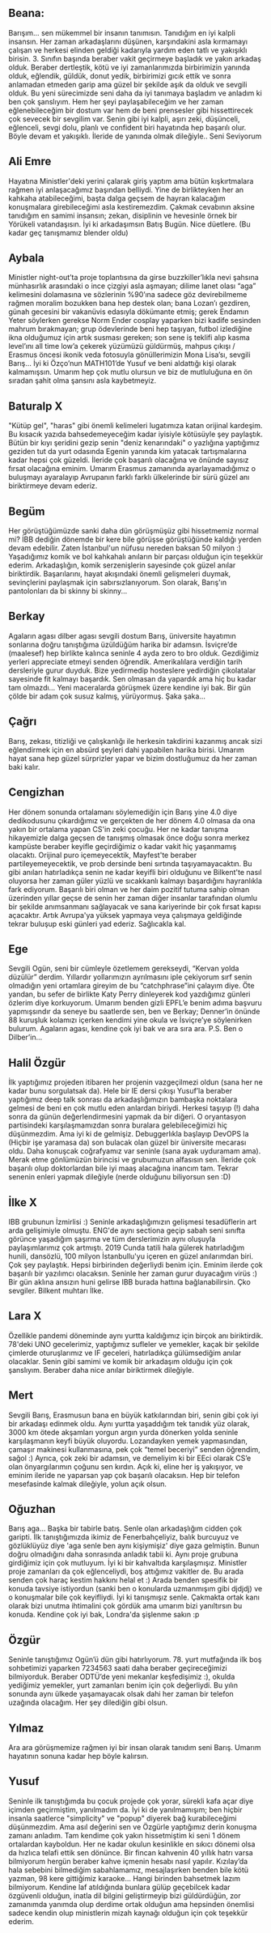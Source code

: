 ## Beana:
Barışım… sen mükemmel bir insanın tanımısın. Tanıdığım en iyi kalpli insansın. Her zaman arkadaşlarını düşünen, karşındakini asla kırmamayı çalışan ve herkesi elinden geldiği kadarıyla yardım eden tatlı ve yakışıklı birisin. 3. Sınıfın başında beraber vakit geçirmeye başladık ve yakın arkadaş olduk. Beraber dertleştik, kötü ve iyi zamanlarımızda birbirimizin yanında olduk, eğlendik, güldük, donut yedik, birbirimizi gıcık ettik ve sonra anlamadan etmeden garip ama güzel bir şekilde aşık da olduk ve sevgili olduk. Bu yeni sürecimizde seni daha da iyi tanımaya başladım ve anladım ki ben çok şanslıyım. Hem her şeyi paylaşabileceğim ve her zaman eğlenebileceğim bir dostum var hem de beni prensesler gibi hissettirecek çok sevecek bir sevgilim var. Senin gibi iyi kalpli, aşırı zeki, düşünceli, eğlenceli, sevgi dolu, planlı ve confident biri hayatında hep başarılı olur. Böyle devam et yakışıklı. İleride de yanında olmak dileğiyle.. Seni Seviyorum
## Ali Emre
Hayatına Ministler'deki yerini çalarak giriş yaptım ama bütün kışkırtmalara rağmen iyi anlaşacağımız başından belliydi. Yine de birlikteyken her an kahkaha atabileceğimi, başta dalga geçsem de hayran kalacağım konuşmalara girebileceğimi asla kestiremezdim. Çakmak cevabının aksine tanıdığım en samimi insansın; zekan, disiplinin ve hevesinle örnek bir Yörükeli vatandaşısın. İyi ki arkadaşımsın Batış Bugün. Nice düetlere. (Bu kadar geç tanışmamız blender oldu)
## Aybala
Ministler night-out’ta proje toplantısına da girse buzzkiller’lıkla nevi şahsına münhasırlık arasındaki o ince çizgiyi asla aşmayan; dilime lanet olası “aga” kelimesini dolamasına ve sözlerinin %90’ına sadece göz devirebilmeme rağmen moralim bozukken bana hep destek olan; bana Lozan’ı gezdiren, günah gecesini bir vakanüvis edasıyla dökümante etmiş; gerek Endamın Yeter söylerken gerekse Norm Ender cosplay yaparken bizi kadife sesinden mahrum bırakmayan; grup ödevlerinde beni hep taşıyan, futbol izlediğine ikna olduğumuz için artık susması gereken; son sene iş teklifi alıp kasma level’ını all time low’a çekerek yüzümüzü güldürmüş, mahpus çıkışı / Erasmus öncesi ikonik veda fotosuyla gönüllerimizin Mona Lisa’sı, sevgili Barış... İyi ki Özço’nun MATH101’de Yusuf ve beni aldattığı kişi olarak kalmamışsın. Umarım hep çok mutlu olursun ve biz de mutluluğuna en ön sıradan şahit olma şansını asla kaybetmeyiz.
## Baturalp X
"Kütüp gel", "haras" gibi önemli kelimeleri lugatımıza katan orijinal kardeşim. Bu kısacık yazıda bahsedemeyeceğim kadar iyisiyle kötüsüyle şey paylaştık. Bütün bir kıyı şeridini gezip senin "deniz kenarındaki" o yazlığına yaptığımız geziden tut da yurt odasında Egenin yanında kim yatacak tartışmalarına kadar hepsi çok güzeldi. İleride çok başarılı olacağına ve önünde sayısız fırsat olacağına eminim. Umarım Erasmus zamanında ayarlayamadığımız o buluşmayı ayaralayıp Avrupanın farklı farklı ülkelerinde bir sürü güzel anı biriktirmeye devam ederiz.
## Begüm
Her görüştüğümüzde sanki daha dün görüşmüşüz gibi hissetmemiz normal mi? İBB dediğin dönemde bir kere bile görüşse görüştüğünde kaldığı yerden devam edebilir. Zaten İstanbul'un nüfusu nereden baksan 50 milyon :) Yaşadığımız komik ve bol kahkahalı anıların bir parçası olduğun için teşekkür ederim. Arkadaşlığın, komik serzenişlerin sayesinde çok güzel anılar biriktirdik.  Başarılarını, hayat akışındaki önemli gelişmeleri duymak, sevinçlerini paylaşmak için sabırsızlanıyorum. Son olarak, Barış'ın pantolonları da bi skinny bi skinny...
## Berkay
Agaların agası dilber agası sevgili dostum Barış, üniversite hayatımın sonlarına doğru tanıştığıma üzüldüğüm harika bir adamsın. İsviçre’de (maalesef) hep birlikte kalınca seninle 4 ayda zero to bro olduk. Gezdiğimiz yerleri appreciate etmeyi senden öğrendik. Amerikalılara verdiğin tarih dersleriyle gurur duyduk. Bize yedirmedip hosteslere yedirdiğin çikolatalar sayesinde fit kalmayı başardık. Sen olmasan da yapardık ama hiç bu kadar tam olmazdı… Yeni maceralarda görüşmek üzere kendine iyi bak. Bir gün çölde bir adam çok susuz kalmış, yürüyormuş. Şaka şaka…
## Çağrı
Barış, zekası, titizliği ve çalışkanlığı ile herkesin takdirini kazanmış ancak sizi eğlendirmek için en absürd şeyleri dahi yapabilen harika birisi. Umarım hayat sana hep güzel sürprizler yapar ve bizim dostluğumuz da her zaman baki kalır.
## Cengizhan
Her dönem sonunda ortalamanı söylemediğin için Barış yine 4.0 diye dedikodusunu çıkardığımız ve gerçekten de her dönem 4.0 olmasa da ona yakın bir ortalama yapan CS'in zeki çocuğu. Her ne kadar tanışma hikayemizle dalga geçsen de tanışmış olmasak önce doğu sonra merkez kampüste beraber keyifle geçirdiğimiz o kadar vakit hiç yaşanmamış olacaktı. Orijinal puro içemeyecektik, Mayfest'te beraber partileyemeyecektik, ve prob dersinde beni sırtında taşıyamayacaktın. Bu gibi anıları hatırladıkça senin ne kadar keyifli biri olduğunu ve Bilkent'te nasıl oluyorsa her zaman güler yüzlü ve sıcakkanlı kalmayı başardığını hayranlıkla fark ediyorum. Başarılı biri olman ve her daim pozitif tutuma sahip olman üzerinden yıllar geçse de senin her zaman diğer insanlar tarafından olumlu bir şekilde anımsanmanı sağlayacak ve sana kariyerinde bir çok fırsat kapısı açacaktır. Artık Avrupa'ya yüksek yapmaya veya çalışmaya geldiğinde tekrar buluşup eski günleri yad ederiz. Sağlıcakla kal.
## Ege
Sevgili Ogün, seni bir cümleyle özetlemem gerekseydi, “Kervan yolda düzülür” derdim. Yıllardır yollarımızın ayrılmasını iple çekiyorum sırf senin olmadığın yeni ortamlara gireyim de bu “catchphrase”ini çalayım diye. Öte yandan, bu sefer de birlikte Katy Perry dinleyerek kod yazdığımız günleri özlerim diye korkuyorum. Umarım benden gizli EPFL’e benim adıma başvuru yapmışsındır da seneye bu saatlerde sen, ben ve Berkay; Denner’in önünde 88 kuruşluk kolamızı içerken kendimi yine okula ve İsviçre’ye söylenirken bulurum. Agaların agası, kendine çok iyi bak ve ara sıra ara. P.S. Ben o Dilber’in...
## Halil Özgür
İlk yaptığımız projeden itibaren her projenin vazgeçilmezi oldun (sana her ne kadar bunu sorgulatsak da). Hele bir IE dersi çıkışı Yusuf’la beraber yaptığımız deep talk sonrası da arkadaşlığımızın bambaşka noktalara gelmesi de beni en çok mutlu eden anlardan biriydi. Herkesi taşıyıp (!) daha sonra da günün değerlendirmesini yapmak da bir diğeri. O oryantasyon partisindeki karşılaşmamızdan sonra buralara gelebileceğimizi hiç düşünmezdim. Ama iyi ki de gelmişiz. Debuggerlıkla başlayıp DevOPS la (Hiçbir işe yaramasa da) son bulacak olan güzel bir üniversite mecarası oldu. Daha konuşcak coğrafyamız var seninle (sana ayak uyduramam ama). Merak etme gönlümüzün birincisi ve grubumuzun alfasısın sen. İleride çok başarılı olup doktorlardan bile iyi maaş alacağına inancım tam. Tekrar senenin enleri yapmak dileğiyle (nerde olduğunu biliyorsun sen :D)
## İlke X
IBB grubunun İzmirlisi :) Seninle arkadaşlığımızın gelişmesi tesadüflerin art arda gelişimiyle olmuştu. ENG'de aynı sectiona geçip sabah seni sınıfta görünce yaşadığım şaşırma ve tüm derslerimizin aynı oluşuyla paylaşımlarımız çok artmıştı. 2019 Cunda tatili hala gülerek hatırladığım hunili, dansözlü, 100 milyon İstanbullu'yu içeren en güzel anılarımdan biri. Çok şey paylaştık. Hepsi birbirinden değerliydi benim için. Eminim ilerde çok başarılı bir yazılımcı olacaksın. Seninle her zaman gurur duyacağım virüs :) Bir gün aklına ansızın huni gelirse IBB burada hattına bağlanabilirsin. Çko sevgiler. Bilkent muhtarı İlke.
## Lara X
Özellikle pandemi döneminde aynı yurtta kaldığımız için birçok anı biriktirdik. 78'deki UNO gecelerimiz, yaptığımız sufleler ve yemekler, kaçak bir şekilde çimlerde oturuşlarımız ve IF geceleri, hatırladıkça gülümsediğim anılar olacaklar. Senin gibi samimi ve komik bir arkadaşım olduğu için çok şanslıyım. Beraber daha nice anılar biriktirmek dileğiyle.
## Mert
Sevgili Barış, Erasmusun bana en büyük katkılarından biri, senin gibi çok iyi bir arkadaşı edinmek oldu. Aynı yurtta yaşaddığım tek tanıdık yüz olarak, 3000 km ötede akşamları yorgun argın yurda dönerken yolda seninle karşılaşmanın keyfi büyük oluyordu. Lozandayken yemek yapmasından, çamaşır makinesi kullanmasına, pek çok “temel beceriyi” senden öğrendim, sağol :) Ayrıca, çok zeki bir adamsın, ve demeliyim ki bir EEci olarak CS’e olan önyargılarımın çoğunu sen kırdın. Açık ki, eline her iş yakışıyor, ve eminim ileride ne yaparsan yap çok başarılı olacaksın. Hep bir telefon mesefasinde kalmak dileğiyle, yolun açık olsun.
## Oğuzhan
Barış aga... Başka bir tabirle batış. Senle olan arkadaşlığım cidden çok garipti. İlk tanıştığımızda ikimiz de Fenerbahçeliyiz, balık burcuyuz ve gözlüklüyüz diye 'aga senle ben aynı kişiymişiz' diye gaza gelmiştin. Bunun doğru olmadığını daha sonrasında anladık tabii ki. Aynı proje grubuna girdiğimiz için çok mutluyum. İyi ki bir kahvaltıda karşılaşmışız. Ministler proje zamanları da çok eğlenceliydi, boş attığımız vakitler de. Bu arada senden çok haraç kestim hakkını helal et :) Arada benden spesifik bir konuda tavsiye istiyordun (sanki ben o konularda uzmanmışım gibi djdjdj) ve o konuşmalar bile çok keyifliydi. İyi ki tanışmışız senle. Çakmakta ortak kanı olarak bizi unutma ihtimalini çok gördük ama umarım bizi yanıltırsın bu konuda. Kendine çok iyi bak, Londra'da şişlenme sakın :p
## Özgür
Seninle tanıştığımız Ogün’ü dün gibi hatırlıyorum. 78. yurt mutfağında ilk boş sohbetimizi yaparken 7234563 saati daha beraber geçireceğimizi bilmiyorduk. Beraber ODTÜ’de yeni mekanlar keşfedişimiz :), okulda yediğimiz yemekler, yurt zamanları benim için çok değerliydi. Bu yılın sonunda aynı ülkede yaşamayacak olsak dahi her zaman bir telefon uzağında olacağım. Her şey dilediğin gibi olsun.
## Yılmaz
Ara ara görüşmemize rağmen iyi bir insan olarak tanıdım seni Barış. Umarım hayatının sonuna kadar hep böyle kalırsın.
## Yusuf
Seninle ilk tanıştığımda bu çocuk projede çok yorar, sürekli kafa açar diye içimden geçirmiştim, yanılmadım da. İyi ki de yanılmamışım; ben hiçbir insanla saatlerce "simplicity" ve "popup" diyerek bağ kurabileceğimi düşünmezdim. Ama asıl değerini sen ve Özgürle yaptığımız derin konuşma zamanı anladım. Tam kendime çok yakın hissetmiştim ki seni 1 dönem ortalardan kayboldun. Her ne kadar okulun kesinlikle en sıkıcı dönemi olsa da hızlıca telafi ettik sen dönünce. Bir fincan kahvenin 40 yıllık hatrı varsa bilmiyorum hergün beraber kahve içmenin hesabı nasıl yapılır. Kızılay’da hala sebebini bilmediğim sabahlamamız, mesajlaşırken benden bile kötü yazman, 98 kere gittiğimiz karaoke... Hangi birinden bahsetmek lazım bilmiyorum. Kendine laf atıldığında bunlara gülüp geçebilcek kadar özgüvenli olduğun, inatla dil bilgini geliştirmeyip bizi güldürdüğün, zor zamanımda yanımda olup derdime ortak olduğun ama hepsinden önemlisi sadece kendin olup ministlerin mizah kaynağı olduğun için çok teşekkür ederim.
